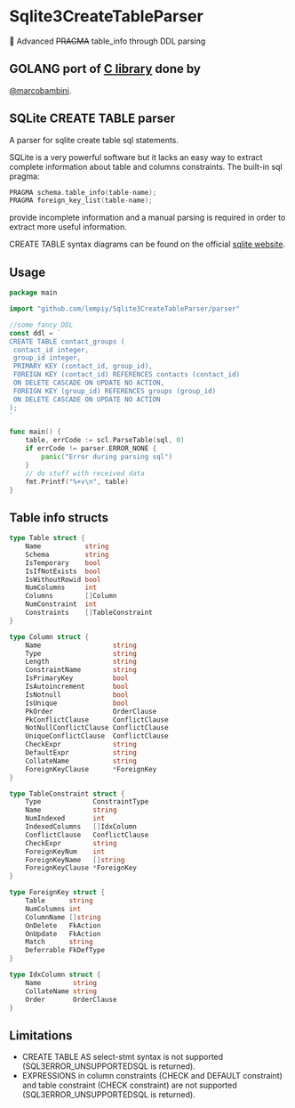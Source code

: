 # Sqlite3CreateTableParser
:scroll: Advanced ~~PRAGMA~~ table_info through DDL parsing


## GOLANG port of [C library](https://github.com/marcobambini/sqlite-createtable-parser) done by
[@marcobambini](https://github.com/marcobambini).


## SQLite CREATE TABLE parser
A parser for sqlite create table sql statements.

SQLite is a very powerful software but it lacks an easy way to extract complete information about table and columns constraints. The built-in sql pragma:
```c
PRAGMA schema.table_info(table-name);
PRAGMA foreign_key_list(table-name);
```
provide incomplete information and a manual parsing is required in order to extract more useful information.

CREATE TABLE syntax diagrams can be found on the official [sqlite website](http://www.sqlite.org/lang_createtable.html).


## Usage

```go
package main

import "github.com/lempiy/Sqlite3CreateTableParser/parser"

//some fancy DDL
const ddl = `
CREATE TABLE contact_groups (
 contact_id integer,
 group_id integer,
 PRIMARY KEY (contact_id, group_id),
 FOREIGN KEY (contact_id) REFERENCES contacts (contact_id)
 ON DELETE CASCADE ON UPDATE NO ACTION,
 FOREIGN KEY (group_id) REFERENCES groups (group_id)
 ON DELETE CASCADE ON UPDATE NO ACTION
);
`

func main() {
    table, errCode := scl.ParseTable(sql, 0)
    if errCode != parser.ERROR_NONE {
        panic("Error during parsing sql")
    }
    // do stuff with received data
    fmt.Printf("%+v\n", table)
}
```


## Table info structs
```go
type Table struct {
	Name           string
	Schema         string
	IsTemporary    bool
	IsIfNotExists  bool
	IsWithoutRowid bool
	NumColumns     int
	Columns        []Column
	NumConstraint  int
	Constraints    []TableConstraint
}

type Column struct {
	Name                  string
	Type                  string
	Length                string
	ConstraintName        string
	IsPrimaryKey          bool
	IsAutoincrement       bool
	IsNotnull             bool
	IsUnique              bool
	PkOrder               OrderClause
	PkConflictClause      ConflictClause
	NotNullConflictClause ConflictClause
	UniqueConflictClause  ConflictClause
	CheckExpr             string
	DefaultExpr           string
	CollateName           string
	ForeignKeyClause      *ForeignKey
}

type TableConstraint struct {
	Type             ConstraintType
	Name             string
	NumIndexed       int
	IndexedColumns   []IdxColumn
	ConflictClause   ConflictClause
	CheckExpr        string
	ForeignKeyNum    int
	ForeignKeyName   []string
	ForeignKeyClause *ForeignKey
}

type ForeignKey struct {
	Table      string
	NumColumns int
	ColumnName []string
	OnDelete   FkAction
	OnUpdate   FkAction
	Match      string
	Deferrable FkDefType
}

type IdxColumn struct {
	Name        string
	CollateName string
	Order       OrderClause
}
```


## Limitations
- CREATE TABLE AS select-stmt syntax is not supported (SQL3ERROR_UNSUPPORTEDSQL is returned).
- EXPRESSIONS in column constraints (CHECK and DEFAULT constraint) and table constraint (CHECK constraint) are not supported (SQL3ERROR_UNSUPPORTEDSQL is returned).
